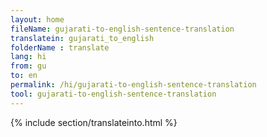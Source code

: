 ```yaml
---
layout: home
fileName: gujarati-to-english-sentence-translation
translatein: gujarati_to_english
folderName : translate
lang: hi
from: gu
to: en
permalink: /hi/gujarati-to-english-sentence-translation
tool: gujarati-to-english-sentence-translation
---
```

{% include section/translateinto.html %}